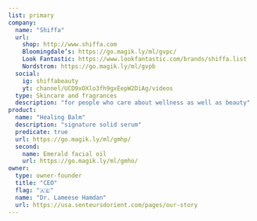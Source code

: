 ```yaml
---
list: primary
company:
  name: "Shiffa"
  url:
    shop: http://www.shiffa.com
    Bloomingdale’s: https://go.magik.ly/ml/gvpc/
    Look Fantastic: https://www.lookfantastic.com/brands/shiffa.list
    Nordstrom: https://go.magik.ly/ml/gvpb
  social:
    ig: shiffabeauty
    yt: channel/UCD9xOXlo3fh9gxEepW2DiAg/videos
  type: Skincare and fragrances
  description: "for people who care about wellness as well as beauty"
product:
  name: "Healing Balm"
  description: "signature solid serum"
  predicate: true
  url: https://go.magik.ly/ml/gmhp/
  second:
    name: Emerald facial oil
    url: https://go.magik.ly/ml/gmho/
owner:
  type: owner-founder
  title: "CEO"
  flag: "🇦🇪"
  name: "Dr. Lameese Hamdan"
  url: https://usa.senteursdorient.com/pages/our-story
---
```

